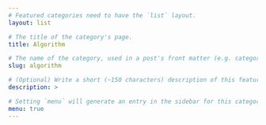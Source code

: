 ```yaml
---
# Featured categories need to have the `list` layout.
layout: list

# The title of the category's page.
title: Algorithm

# The name of the category, used in a post's front matter (e.g. category: <slug>).
slug: algorithm

# (Optional) Write a short (~150 characters) description of this featured category.
description: >

# Setting `menu` will generate an entry in the sidebar for this category.
menu: true
---
```

